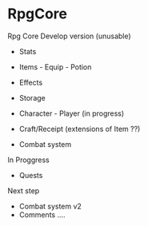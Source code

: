 # RpgCore
Rpg Core
Develop version (unusable)
- Stats
- Items - Equip
        - Potion
- Effects
- Storage 
- Character - Player (in progress)

- Craft/Receipt (extensions of Item ??)
- Combat system

In Proggress
- Quests

Next step
- Combat system v2
- Comments
....
